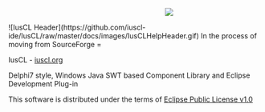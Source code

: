 <p align="center" style="width: 640px;">
<img src="https://github.com/iuscl-ide/IusCL/raw/master/docs/images/IusCLHelpHeader.gif">
</p>
![IusCL Header](https://github.com/iuscl-ide/IusCL/raw/master/docs/images/IusCLHelpHeader.gif)
In the process of moving from SourceForge
=

IusCL - [iuscl.org](http://iuscl.org)

Delphi7 style, Windows Java SWT based Component Library and Eclipse Development Plug-in

This software is distributed under the terms of [Eclipse Public License v1.0](http://www.eclipse.org/org/documents/epl-v10.html)

